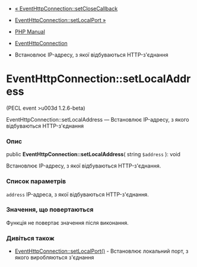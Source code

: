 - [«
EventHttpConnection::setCloseCallback](eventhttpconnection.setclosecallback.md)
- [EventHttpConnection::setLocalPort
»](eventhttpconnection.setlocalport.md)

- [PHP Manual](index.md)
- [EventHttpConnection](class.eventhttpconnection.md)
- Встановлює IP-адресу, з якої відбуваються HTTP-з'єднання

# EventHttpConnection::setLocalAddress

(PECL event \>u003d 1.2.6-beta)

EventHttpConnection::setLocalAddress — Встановлює IP-адресу, з
якого відбуваються HTTP-з'єднання

### Опис

public **EventHttpConnection::setLocalAddress**( string `$address` ):
void

Встановлює IP-адресу, з якої відбуваються HTTP-з'єднання.

### Список параметрів

`address`
IP-адреса, з якої відбуваються HTTP-з'єднання.

### Значення, що повертаються

Функція не повертає значення після виконання.

### Дивіться також

- [EventHttpConnection::setLocalPort()](eventhttpconnection.setlocalport.md) -
Встановлює локальний порт, з якого виробляються з'єднання
